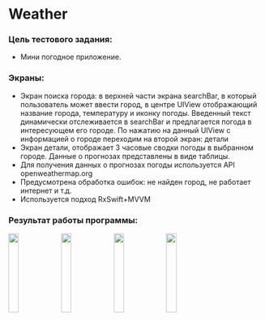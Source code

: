 # Weather

### Цель тестового задания: 
+ Мини погодное приложение. 
### Экраны:
+ Экран поиска города: в верхней части экрана searchBar, в который пользователь может ввести город, в центре UIView отображающий название города, температуру и иконку погоды. Введенный текст динамически отслеживается в searchBar и предлагается погода в интересующем его городе. По нажатию на данный UIView с информацией о городе переходим на второй экран: детали
+ Экран детали, отображает  3 часовые сводки погоды в выбранном городе. Данные о прогнозах представлены в виде таблицы.
+ Для получения данных о прогнозах погоды используется API openweathermap.org
+ Предусмотрена обработка ошибок: не найден город, не работает интернет и т.д.
+ Используется подход RxSwift+MVVM

### Результат работы программы:
<a href="url"><img src="https://user-images.githubusercontent.com/60943542/103902156-2dcf9100-510b-11eb-9d09-11c6ad00a415.jpg" align="left" height="20%" width="20%" ></a>
<a href="url"><img src="https://user-images.githubusercontent.com/60943542/103902157-2f00be00-510b-11eb-9823-18d77b0524bb.jpg" align="left" height="20%" width="20%" ></a>
<a href="url"><img src="https://user-images.githubusercontent.com/60943542/103902160-2f995480-510b-11eb-9ec2-85ae479a9ef3.jpg" align="left" height="20%" width="20%" ></a>
<a href="url"><img src="https://user-images.githubusercontent.com/60943542/103902162-2f995480-510b-11eb-88c7-798bb94308c4.jpg" align="left" height="20%" width="20%" ></a>
